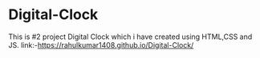 # Digital-Clock
This is #2 project Digital Clock which i have created using HTML,CSS and JS.
link:-https://rahulkumar1408.github.io/Digital-Clock/
